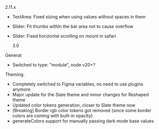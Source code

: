 2.11.x

- TextArea: Fixed sizing when using values without spaces in them
- Slider: Fit thumbs within the bar area not to cause overflow
- Slider: Fixed horizontal scrolling on mount in safari

  3.0

General:

- Switched to type: "module", node v20+?

Theming:

- Completely switched to Figma variables, no need to use plugins anymore
- Major update for the Slate theme and minor changes for Reshaped theme
- Updated color tokens generation, closer to Slate theme now
- [Breaking] Border rgb color tokens got removed (since some border colors are coming with built-in opacity)
- generateColors support for manually passing dark mode base values
